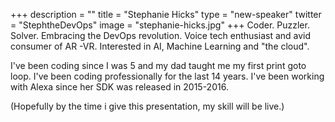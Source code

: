 +++
description = ""
title = "Stephanie Hicks"
type = "new-speaker"
twitter = "StephtheDevOps"
image = "stephanie-hicks.jpg"
+++
Coder. Puzzler. Solver. Embracing the DevOps revolution. Voice tech enthusiast and avid consumer of AR -VR. Interested in AI, Machine Learning and "the cloud".

I've been coding since I was 5 and my dad taught me my first print goto loop. I've been coding professionally for the last 14 years. I've been working with Alexa since her SDK was released in 2015-2016.

(Hopefully by the time i give this presentation, my skill will be live.)